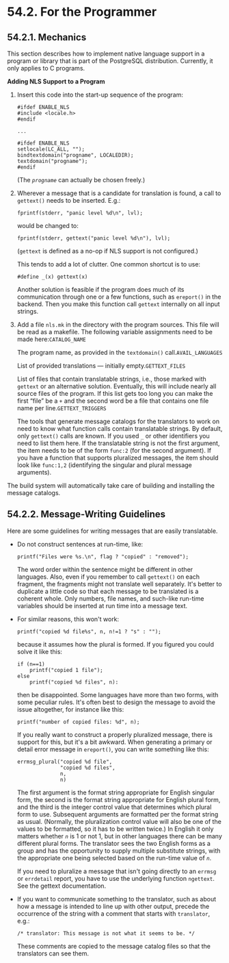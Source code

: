 # 54.2. For the Programmer

## 54.2.1. Mechanics

This section describes how to implement native language support in a program or library that is part of the PostgreSQL distribution. Currently, it only applies to C programs.

**Adding NLS Support to a Program**

1. Insert this code into the start-up sequence of the program:

   ```text
   #ifdef ENABLE_NLS
   #include <locale.h>
   #endif

   ...

   #ifdef ENABLE_NLS
   setlocale(LC_ALL, "");
   bindtextdomain("progname", LOCALEDIR);
   textdomain("progname");
   #endif
   ```

   \(The _`progname`_ can actually be chosen freely.\)

2. Wherever a message that is a candidate for translation is found, a call to `gettext()` needs to be inserted. E.g.:

   ```text
   fprintf(stderr, "panic level %d\n", lvl);
   ```

   would be changed to:

   ```text
   fprintf(stderr, gettext("panic level %d\n"), lvl);
   ```

   \(`gettext` is defined as a no-op if NLS support is not configured.\)

   This tends to add a lot of clutter. One common shortcut is to use:

   ```text
   #define _(x) gettext(x)
   ```

   Another solution is feasible if the program does much of its communication through one or a few functions, such as `ereport()` in the backend. Then you make this function call `gettext` internally on all input strings.

3. Add a file `nls.mk` in the directory with the program sources. This file will be read as a makefile. The following variable assignments need to be made here:`CATALOG_NAME`

   The program name, as provided in the `textdomain()` call.`AVAIL_LANGUAGES`

   List of provided translations — initially empty.`GETTEXT_FILES`

   List of files that contain translatable strings, i.e., those marked with `gettext` or an alternative solution. Eventually, this will include nearly all source files of the program. If this list gets too long you can make the first “file” be a `+` and the second word be a file that contains one file name per line.`GETTEXT_TRIGGERS`

   The tools that generate message catalogs for the translators to work on need to know what function calls contain translatable strings. By default, only `gettext()` calls are known. If you used `_` or other identifiers you need to list them here. If the translatable string is not the first argument, the item needs to be of the form `func:2` \(for the second argument\). If you have a function that supports pluralized messages, the item should look like `func:1,2` \(identifying the singular and plural message arguments\).

The build system will automatically take care of building and installing the message catalogs.

## 54.2.2. Message-Writing Guidelines

Here are some guidelines for writing messages that are easily translatable.

* Do not construct sentences at run-time, like:

  ```text
  printf("Files were %s.\n", flag ? "copied" : "removed");
  ```

  The word order within the sentence might be different in other languages. Also, even if you remember to call `gettext()` on each fragment, the fragments might not translate well separately. It's better to duplicate a little code so that each message to be translated is a coherent whole. Only numbers, file names, and such-like run-time variables should be inserted at run time into a message text.

* For similar reasons, this won't work:

  ```text
  printf("copied %d file%s", n, n!=1 ? "s" : "");
  ```

  because it assumes how the plural is formed. If you figured you could solve it like this:

  ```text
  if (n==1)
      printf("copied 1 file");
  else
      printf("copied %d files", n):
  ```

  then be disappointed. Some languages have more than two forms, with some peculiar rules. It's often best to design the message to avoid the issue altogether, for instance like this:

  ```text
  printf("number of copied files: %d", n);
  ```

  If you really want to construct a properly pluralized message, there is support for this, but it's a bit awkward. When generating a primary or detail error message in `ereport()`, you can write something like this:

  ```text
  errmsg_plural("copied %d file",
                "copied %d files",
                n,
                n)
  ```

  The first argument is the format string appropriate for English singular form, the second is the format string appropriate for English plural form, and the third is the integer control value that determines which plural form to use. Subsequent arguments are formatted per the format string as usual. \(Normally, the pluralization control value will also be one of the values to be formatted, so it has to be written twice.\) In English it only matters whether _`n`_ is 1 or not 1, but in other languages there can be many different plural forms. The translator sees the two English forms as a group and has the opportunity to supply multiple substitute strings, with the appropriate one being selected based on the run-time value of _`n`_.

  If you need to pluralize a message that isn't going directly to an `errmsg` or `errdetail` report, you have to use the underlying function `ngettext`. See the gettext documentation.

* If you want to communicate something to the translator, such as about how a message is intended to line up with other output, precede the occurrence of the string with a comment that starts with `translator`, e.g.:

  ```text
  /* translator: This message is not what it seems to be. */
  ```

  These comments are copied to the message catalog files so that the translators can see them.

